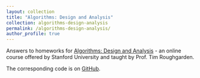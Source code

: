 ```yaml
---
layout: collection
title: "Algorithms: Design and Analysis"
collection: algorithms-design-analysis
permalink: /algorithms-design-analysis/
author_profile: true
---
```


Answers to homeworks for [Algorithms: Design and Analysis](https://lagunita.stanford.edu/courses/course-v1:Engineering+Algorithms1+SelfPaced/about) - an online course offered by Stanford University and taught by Prof. Tim Roughgarden.

The corresponding code is on [GitHub](https://github.com/asarkar/algorithms-design-analysis).
